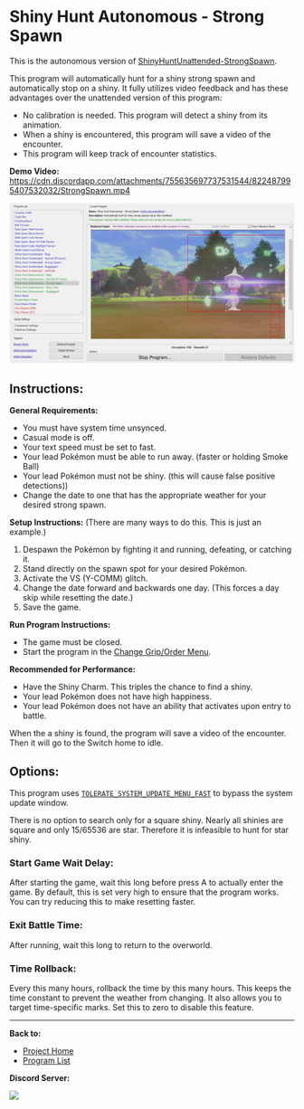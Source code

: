 # Shiny Hunt Autonomous - Strong Spawn

This is the autonomous version of [ShinyHuntUnattended-StrongSpawn](../NativePrograms/ShinyHuntUnattended-StrongSpawn.md).

This program will automatically hunt for a shiny strong spawn and automatically stop on a shiny. It fully utilizes video feedback and has these advantages over the unattended version of this program:
- No calibration is needed. This program will detect a shiny from its animation.
- When a shiny is encountered, this program will save a video of the encounter.
- This program will keep track of encounter statistics.

**Demo Video:** https://cdn.discordapp.com/attachments/755635697737531544/822487995407532032/StrongSpawn.mp4

<img src="images/ShinyHuntAutonomous-StrongSpawn.jpg" width="800">

## Instructions:

**General Requirements:**
- You must have system time unsynced.
- Casual mode is off.
- Your text speed must be set to fast.
- Your lead Pokémon must be able to run away. (faster or holding Smoke Ball)
- Your lead Pokémon must not be shiny. (this will cause false positive detections))
- Change the date to one that has the appropriate weather for your desired strong spawn.

**Setup Instructions:** (There are many ways to do this. This is just an example.)
1. Despawn the Pokémon by fighting it and running, defeating, or catching it.
2. Stand directly on the spawn spot for your desired Pokémon.
3. Activate the VS (Y-COMM) glitch.
4. Change the date forward and backwards one day. (This forces a day skip while resetting the date.)
5. Save the game.

**Run Program Instructions:**
- The game must be closed.
- Start the program in the [Change Grip/Order Menu](../Appendix/ChangeGripOrderMenu.md).

**Recommended for Performance:**
- Have the Shiny Charm. This triples the chance to find a shiny.
- Your lead Pokémon does not have high happiness.
- Your lead Pokémon does not have an ability that activates upon entry to battle.

When the a shiny is found, the program will save a video of the encounter. Then it will go to the Switch home to idle.

## Options:

This program uses [`TOLERATE_SYSTEM_UPDATE_MENU_FAST`](../Appendix/GlobalSettings.md#tolerate-system-update-menu-fast) to bypass the system update window.

There is no option to search only for a square shiny. Nearly all shinies are square and only 15/65536 are star. Therefore it is infeasible to hunt for star shiny.

### Start Game Wait Delay:

After starting the game, wait this long before press A to actually enter the game. By default, this is set very high to ensure that the program works. You can try reducing this to make resetting faster.

### Exit Battle Time:

After running, wait this long to return to the overworld.

### Time Rollback:

Every this many hours, rollback the time by this many hours. This keeps the time constant to prevent the weather from changing. It also allows you to target time-specific marks. Set this to zero to disable this feature.


<hr>

**Back to:**
- [Project Home](/README.md)
- [Program List](/Documentation/ProgramList.md)

**Discord Server:** 

[<img src="https://canary.discordapp.com/api/guilds/695809740428673034/widget.png?style=banner2">](https://discord.gg/cQ4gWxN)
